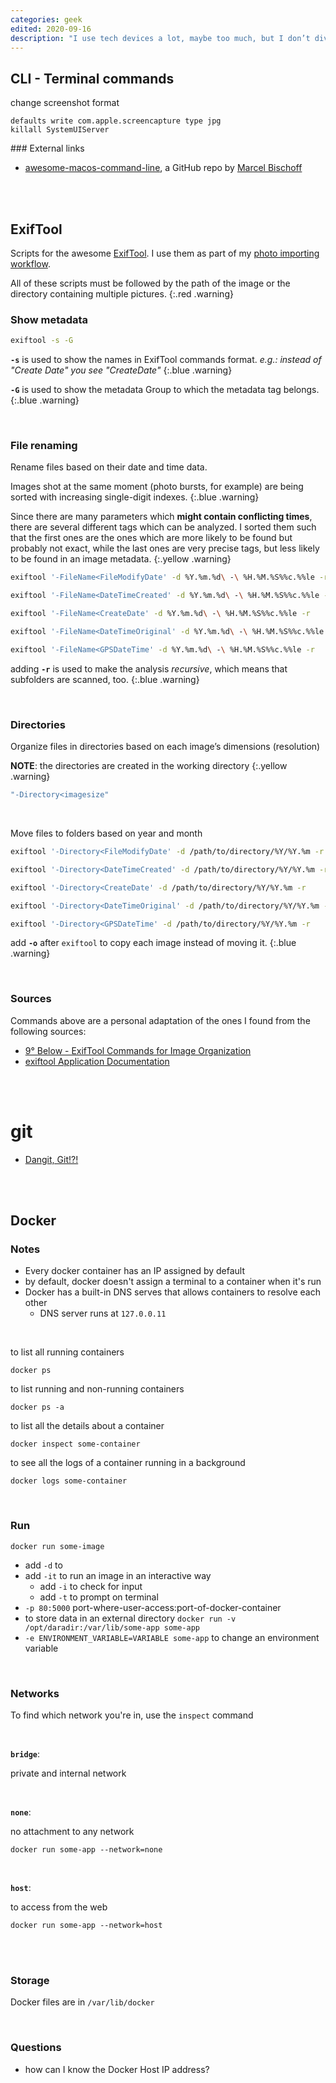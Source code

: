 ```yaml
---
categories: geek
edited: 2020-09-16
description: "I use tech devices a lot, maybe too much, but I don’t dive in too technically. The few times I have to get things done with more technical tools, I need some reference."
---
```

## CLI - Terminal commands

change screenshot format

```
defaults write com.apple.screencapture type jpg
killall SystemUIServer
```

### External links

- [awesome-macos-command-line](https://github.com/herrbischoff/awesome-macos-command-line), a GitHub repo by [Marcel Bischoff](https://herrbischoff.com/)

<br />
<br />

## ExifTool

Scripts for the awesome [ExifTool](https://exiftool.org/). I use them as part of my [photo importing workflow](/mobile-backup-checklist#photo-importing-workflow).

All of these scripts must be followed by the path of the image or the directory containing multiple pictures.
{:.red .warning}

### Show metadata

```sh
exiftool -s -G
```

**`-s`** is used to show the names in ExifTool commands format. *e.g.: instead of "Create Date" you see "CreateDate"*
{:.blue .warning}

**`-G`** is used to show the metadata Group to which the metadata tag belongs.
{:.blue .warning}

<br />

### File renaming

Rename files based on their date and time data.

Images shot at the same moment (photo bursts, for example) are being sorted with increasing single-digit indexes.
{:.blue .warning}
	
Since there are many parameters which **might contain conflicting times**, there are several different tags which can be analyzed. I sorted them such that the first ones are the ones which are more likely to be found but probably not exact, while the last ones are very precise tags, but less likely to be found in an image metadata.
{:.yellow .warning}

```sh
exiftool '-FileName<FileModifyDate' -d %Y.%m.%d\ -\ %H.%M.%S%%c.%%le -r
```

```sh
exiftool '-FileName<DateTimeCreated' -d %Y.%m.%d\ -\ %H.%M.%S%%c.%%le -r
```

```sh
exiftool '-FileName<CreateDate' -d %Y.%m.%d\ -\ %H.%M.%S%%c.%%le -r
```

```sh
exiftool '-FileName<DateTimeOriginal' -d %Y.%m.%d\ -\ %H.%M.%S%%c.%%le -r
```

```sh
exiftool '-FileName<GPSDateTime' -d %Y.%m.%d\ -\ %H.%M.%S%%c.%%le -r
```

adding **`-r`** is used to make the analysis _recursive_, which means that subfolders are scanned, too.
{:.blue .warning}

<br />

### Directories

Organize files in directories based on each image’s dimensions (resolution)

**NOTE**: the directories are created in the working directory
{:.yellow .warning}

```sh
"-Directory<imagesize"
```

<br />

Move files to folders based on year and month

```sh
exiftool '-Directory<FileModifyDate' -d /path/to/directory/%Y/%Y.%m -r
```

```sh
exiftool '-Directory<DateTimeCreated' -d /path/to/directory/%Y/%Y.%m -r
```

```sh
exiftool '-Directory<CreateDate' -d /path/to/directory/%Y/%Y.%m -r
```

```sh
exiftool '-Directory<DateTimeOriginal' -d /path/to/directory/%Y/%Y.%m -r
```

```sh
exiftool '-Directory<GPSDateTime' -d /path/to/directory/%Y/%Y.%m -r
```

add **`-o`** after `exiftool` to copy each image instead of moving it.
{:.blue .warning}

<br />

### Sources

Commands above are a personal adaptation of the ones I found from the following sources:
- [9° Below - ExifTool Commands for Image Organization](https://ninedegreesbelow.com/photography/exiftool-commands.html)
- [exiftool Application Documentation](https://exiftool.org/exiftool_pod.html)

<br />
<br />

# git

- [Dangit, Git!?!](https://dangitgit.com/)

<br />
<br />

## Docker

### Notes

- Every docker container has an IP assigned by default
- by default, docker doesn't assign a terminal to a container when it's run
- Docker has a built-in DNS serves that allows containers to resolve each other
	- DNS server runs at `127.0.0.11`

<br>

to list all running containers

```
docker ps
```

to list running and non-running containers

```
docker ps -a
```

to list all the details about a container

```
docker inspect some-container
```

to see all the logs of a container running in a background

```
docker logs some-container
```

<br>

### Run

```
docker run some-image
```

- add `-d` to
- add `-it` to run an image in an interactive way
	- add `-i` to check for input
	- add `-t` to prompt on terminal
- `-p 80:5000` port-where-user-access:port-of-docker-container
- to store data in an external directory `docker run -v /opt/daradir:/var/lib/some-app some-app`
- `-e ENVIRONMENT_VARIABLE=VARIABLE some-app` to change an environment variable

<br>

### Networks

To find which network you're in, use the `inspect` command

<br>

**`bridge`**:

private and internal network

<br>

**`none`**:

no attachment to any network

```
docker run some-app --network=none
```

<br>

**`host`**:

to access from the web

```
docker run some-app --network=host
```

<br>
<br>

### Storage

Docker files are in `/var/lib/docker`

<br>

### Questions

- how can I know the Docker Host IP address?
